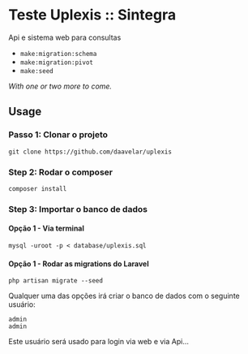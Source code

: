 # Teste Uplexis :: Sintegra

Api e sistema web para consultas


- `make:migration:schema`
- `make:migration:pivot`
- `make:seed`

*With one or two more to come.*

## Usage

### Passo 1: Clonar o projeto

```
git clone https://github.com/daavelar/uplexis
```

### Step 2: Rodar o composer


```
composer install
```


### Step 3: Importar o banco de dados

#### Opção 1 - Via terminal

```
mysql -uroot -p < database/uplexis.sql
```

#### Opção 1 - Rodar as migrations do Laravel

```
php artisan migrate --seed
```

Qualquer uma das opções irá criar o banco de dados com o seguinte usuário:

```
admin
admin
```

Este usuário será usado para login via web e via Api...
